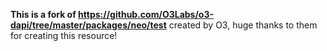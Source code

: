 **This is a fork of <https://github.com/O3Labs/o3-dapi/tree/master/packages/neo/test>** created by O3, huge thanks to them for creating this resource!
